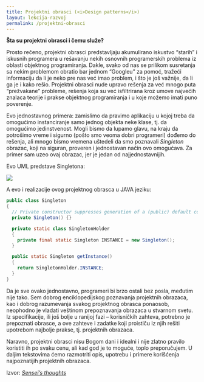 ```yaml
---
title: Projektni obrasci (<i>Design patterns</i>)
layout: lekcija-razvoj
permalink: /projektni-obrasci
---
```


**Šta su projektni obrasci i čemu služe?**

Prosto rečeno, projektni obrasci predstavljaju akumulirano iskustvo “starih” i iskusnih programera u rešavanju nekih osnovnih programerskih problema iz oblasti objektnog programiranja. Dakle, svako od nas se prilikom susretanja sa nekim problemom obratio bar jednom “Googleu” za pomoć, tražeći informaciju da li je neko pre nas već imao problem, i što je još važnije, da li ga je i kako rešio. Projektni obrasci nude upravo rešenja za već mnogo puta “prežvakane” probleme, rešenja koja su već isfiltrirana kroz umove najvećih znalaca teorije i prakse objektnog programiranja i u koje možemo imati puno poverenje.

Evo jednostavnog primera: zamislimo da pravimo aplikaciju u kojoj treba da omogućimo instanciranje samo jednog objekta neke klase, tj. da omogućimo jedinstvenost. Mogli bismo da lupamo glavu, na kraju da potrošimo vreme i sigurno (pošto smo veoma dobri programeri) dođemo do rešenja, ali mnogo bismo vremena uštedeli da smo poznavali *Singleton* obrazac, koji na siguran, proveren i jednostavan način ovo omogućava. Za primer sam uzeo ovaj obrazac, jer je jedan od najjednostavnijih.

Evo UML predstave Singletona:

![](https://upload.wikimedia.org/wikipedia/commons/f/fb/Singleton_UML_class_diagram.svg)

A evo i realizacije ovog projektnog obrasca u JAVA jeziku:

```java
public class Singleton
{
  // Private constructor suppresses generation of a (public) default constructor
  private Singleton() {}

  private static class SingletonHolder
  {
    private final static Singleton INSTANCE = new Singleton();
  }

  public static Singleton getInstance()
  {
    return SingletonHolder.INSTANCE;
  }
}
```

Da je sve ovako jednostavno, programeri bi brzo ostali bez posla, međutim nije tako. Sem dobrog enciklopedijskog poznavanja projektnih obrazaca, kao i dobrog razumevanja svakog projektnog obrasca ponaosob, neophodno je vladati veštinom prepoznavanja obrazaca u stvarnom svetu. Iz specifikacije, ili još bolje u ranijoj fazi – korisničkih zahteva, potrebno je prepoznati obrasce, a ove zahteve i zadatke koji proističu iz njih rešiti upotrebom najbolje prakse, tj. projektnih obrazaca.

Naravno, projektni obrasci nisu Bogom dani i idealni i nije zlatno pravilo koristiti ih po svaku cenu, ali kad god je to moguće, toplo preporučujem. U daljim tekstovima ćemo razmotriti opis, upotrebu i primere korišćenja najpoznatijih projektnih obrazaca.


Izvor: *[Sensei’s thoughts](https://senseithoughts.wordpress.com/)*
